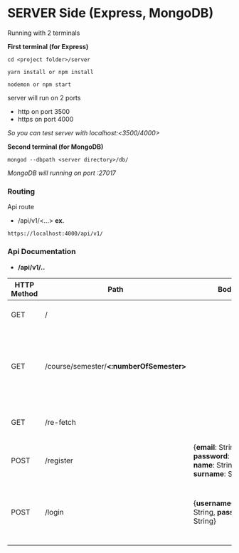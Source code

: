 SERVER Side (Express, MongoDB)
===
Running with 2 terminals 

**First terminal (for Express)**
```
cd <project folder>/server
```
```
yarn install or npm install
```
```
nodemon or npm start
```
server will run on 2 ports
* http on port 3500
* https on port 4000

*So you can test server with localhost:<3500/4000>*

**Second terminal (for MongoDB)**
```
mongod --dbpath <server directory>/db/
```
*MongoDB will running on port :27017*

<h3> Routing </h3>

Api route
* /api/v1/<...>   **ex.**
```
https://localhost:4000/api/v1/
```

<h3>Api Documentation</h3>

* **/api/v1/..**

HTTP Method  | Path | Body | Response | Description
------------ | ---- | ---- | -------- | -----------
GET  | / | | { message: String } | Landing Page
GET  | /course/semester/**<:numberOfSemester>** | |{ **success**: bool, **message**: String, **data**: Array of JSON }  | replace **numberOfSemester** to GET Array of courses' JSON
GET  | /re-fetch | | {**success**: bool, **message**: String} | Call this get method to remove and fetch all new data
POST | /register | {**email**: String, **password**: String, **name**: String, **surname**: String} | {**success**: bool, **message**: String} | Send body as application/json as follows to register new user
POST | /login | {**usernameOrEmail**: String, **password**: String} | {**success**: bool, **message**: String, **data**: Object of User} | This method will return data of user as object if login success
